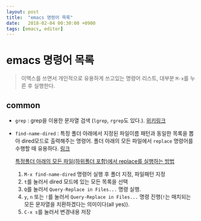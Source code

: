 ```yaml
---
layout: post
title:  "emacs 명령어 목록"
date:   2018-02-04 00:30:00 +0900
tags: [emacs, editor]
---
```


# emacs 명령어 목록

> 이맥스를 쓰면서 개인적으로 유용하게 쓰고있는 명령어 리스트, 대부분 `M-x`를 누른 후 실행한다.



## common
* `grep` : grep을 이용한 문자열 검색 (`lgrep`, `rgrep`도 있다.). [위키링크](https://www.emacswiki.org/emacs/GrepMode)
* `find-name-dired` : 특정 폴더 아래에서 지정된 파일이름 패턴과 동일한 목록을 뽑아 dired모드로 출력해주는 명령어. 폴더 아래의 모든 파일에서 `replace` 명령어를 수행할 때 유용하다. [링크](https://www.gnu.org/software/emacs/manual/html_node/emacs/Dired-and-Find.html)

  [특정폴더 아래의 모든 파일(하위폴더 포함)에서 replace를 실행하는 방법](https://stackoverflow.com/a/271136/5961346)
  
  1. `M-x find-name-dired` 명령어 실행 후 폴더 지정, 파일패턴 지정
  2. `t`를 눌러서 dired 모드에 있는 모든 목록을 선택
  3. `Q`를 눌러서 `Query-Replace in Files...` 명령 실행.
  4. `y`, `n` 또는 `!`를 눌러서 `Query-Replace in Files...` 명령 진행(`!`는 매치되는 모든 문자열을 치환하겠다는 의미이다(all yes)).
  5. `C-x s`를 눌러서 변경내용 저장
